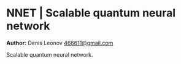 NNET | Scalable quantum neural network
======================================

**Author:** Denis Leonov <466611@gmail.com>

Scalable quantum neural network.

